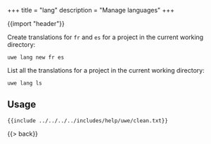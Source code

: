 +++
title = "lang"
description = "Manage languages"
+++

{{import "header"}}

Create translations for `fr` and `es` for a project in the current working directory:

```text
uwe lang new fr es
```

List all the translations for a project in the current working directory:

```text
uwe lang ls
```

## Usage

```text
{{include ../../../../includes/help/uwe/clean.txt}}
```

{{> back}}
